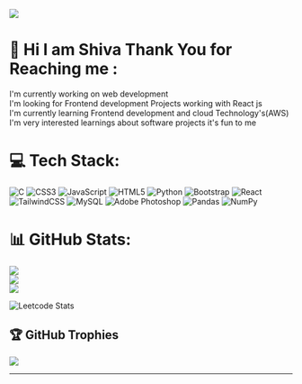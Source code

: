 ![](https://komarev.com/ghpvc/?username=SHIVA-6699&color=blueviolet)
# 💫 Hi I am Shiva Thank You for Reaching me :
I'm currently working on web development<br>I'm looking for Frontend development Projects working with React js<br>I'm currently learning Frontend development and cloud Technology's(AWS)<br>I'm very interested learnings about software projects it's fun to me


# 💻 Tech Stack:
![C](https://img.shields.io/badge/c-%2300599C.svg?style=flat&logo=c&logoColor=white) ![CSS3](https://img.shields.io/badge/css3-%231572B6.svg?style=flat&logo=css3&logoColor=white) ![JavaScript](https://img.shields.io/badge/javascript-%23323330.svg?style=flat&logo=javascript&logoColor=%23F7DF1E) ![HTML5](https://img.shields.io/badge/html5-%23E34F26.svg?style=flat&logo=html5&logoColor=white) ![Python](https://img.shields.io/badge/python-3670A0?style=flat&logo=python&logoColor=ffdd54) ![Bootstrap](https://img.shields.io/badge/bootstrap-%23563D7C.svg?style=flat&logo=bootstrap&logoColor=white) ![React](https://img.shields.io/badge/react-%2320232a.svg?style=flat&logo=react&logoColor=%2361DAFB) ![TailwindCSS](https://img.shields.io/badge/tailwindcss-%2338B2AC.svg?style=flat&logo=tailwind-css&logoColor=white) ![MySQL](https://img.shields.io/badge/mysql-%2300f.svg?style=flat&logo=mysql&logoColor=white) ![Adobe Photoshop](https://img.shields.io/badge/adobephotoshop-%2331A8FF.svg?style=flat&logo=adobephotoshop&logoColor=white) ![Pandas](https://img.shields.io/badge/pandas-%23150458.svg?style=flat&logo=pandas&logoColor=white) ![NumPy](https://img.shields.io/badge/numpy-%23013243.svg?style=flat&logo=numpy&logoColor=white)

# 📊 GitHub Stats:
![](https://github-readme-stats.vercel.app/api?username=SHIVA-6699&theme=dark&hide_border=false&include_all_commits=false&count_private=true)<br/>
![](https://github-readme-streak-stats.herokuapp.com/?user=SHIVA-6699&theme=dark&hide_border=false)<br/>
![](https://github-readme-stats.vercel.app/api/top-langs/?username=SHIVA-6699&theme=dark&hide_border=false&include_all_commits=false&count_private=true&layout=compact)

![Leetcode Stats](https://leetcard.jacoblin.cool/SHIVA6699?ext=contest)
## 🏆 GitHub Trophies
![](https://github-profile-trophy.vercel.app/?username=SHIVA-6699&theme=dark&no-frame=false&no-bg=false&margin-w=4)

---

<!-- Proudly created with GPRM ( https://gprm.itsvg.in ) -->
